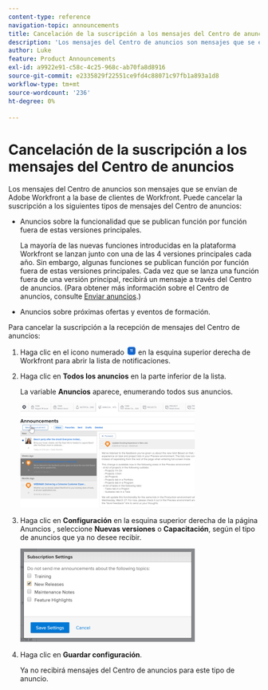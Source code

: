 ```yaml
---
content-type: reference
navigation-topic: announcements
title: Cancelación de la suscripción a los mensajes del Centro de anuncios
description: 'Los mensajes del Centro de anuncios son mensajes que se envían de Adobe Workfront a la base de clientes de Workfront. Puede cancelar la suscripción de los siguientes tipos de mensajes del Centro de anuncios: EDITAR.'
author: Luke
feature: Product Announcements
exl-id: a9922e91-c58c-4c25-968c-ab70fa8d8916
source-git-commit: e2335829f22551ce9fd4c88071c97fb1a893a1d8
workflow-type: tm+mt
source-wordcount: '236'
ht-degree: 0%

---
```


# Cancelación de la suscripción a los mensajes del Centro de anuncios

Los mensajes del Centro de anuncios son mensajes que se envían de Adobe Workfront a la base de clientes de Workfront. Puede cancelar la suscripción a los siguientes tipos de mensajes del Centro de anuncios:

* Anuncios sobre la funcionalidad que se publican función por función fuera de estas versiones principales.

   La mayoría de las nuevas funciones introducidas en la plataforma Workfront se lanzan junto con una de las 4 versiones principales cada año. Sin embargo, algunas funciones se publican función por función fuera de estas versiones principales. Cada vez que se lanza una función fuera de una versión principal, recibirá un mensaje a través del Centro de anuncios. (Para obtener más información sobre el Centro de anuncios, consulte [Enviar anuncios](../../administration-and-setup/get-started-wf-administration/view-send-announcements.md).)

* Anuncios sobre próximas ofertas y eventos de formación.

Para cancelar la suscripción a la recepción de mensajes del Centro de anuncios:

1. Haga clic en el icono numerado ![](assets/notifications-icon-jewel.jpg) en la esquina superior derecha de Workfront para abrir la lista de notificaciones.
1. Haga clic en **Todos los anuncios** en la parte inferior de la lista.

   La variable **Anuncios** aparece, enumerando todos sus anuncios.

   ![](assets/announcements-page-qs-350x210.png)

1. Haga clic en **Configuración** en la esquina superior derecha de la página Anuncios , seleccione **Nuevas versiones** o **Capacitación**, según el tipo de anuncios que ya no desee recibir.

   ![](assets/announcementcenter-settings-350x187.png)

1. Haga clic en **Guardar configuración**.

   Ya no recibirá mensajes del Centro de anuncios para este tipo de anuncio.
